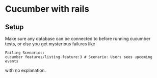# Cucumber with rails

## Setup
  
Make sure any database can be connected to before running cucumber tests, or else you get mysterious failures like 

    Failing Scenarios:
    cucumber features/listing.feature:3 # Scenario: Users sees upcoming events

with no explanation.
